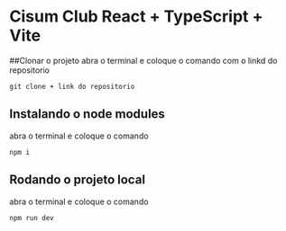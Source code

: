 # Cisum Club React + TypeScript + Vite

##Clonar o projeto
abra o terminal e coloque o comando com o linkd do repositorio
```
git clone + link do repositorio
```

## Instalando o node modules
abra o terminal e coloque o comando
```
npm i
```

## Rodando o projeto local
abra o terminal e coloque o comando
```
npm run dev
```
